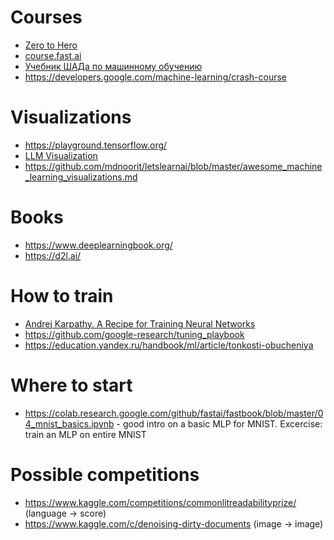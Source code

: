 # Courses

- [Zero to Hero](https://karpathy.ai/zero-to-hero.html)
- [course.fast.ai](https://course.fast.ai/)
- [Учебник ШАДа по машинному обучению](https://education.yandex.ru/handbook/ml)
- https://developers.google.com/machine-learning/crash-course


# Visualizations

- https://playground.tensorflow.org/
- [LLM Visualization](https://bbycroft.net/llm)
- https://github.com/mdnoorit/letslearnai/blob/master/awesome_machine_learning_visualizations.md


# Books

- https://www.deeplearningbook.org/
- https://d2l.ai/

# How to train

- [Andrej Karpathy. A Recipe for Training Neural Networks](https://karpathy.github.io/2019/04/25/recipe/)
- https://github.com/google-research/tuning_playbook
- https://education.yandex.ru/handbook/ml/article/tonkosti-obucheniya


# Where to start
- https://colab.research.google.com/github/fastai/fastbook/blob/master/04_mnist_basics.ipynb - good intro on a basic MLP for MNIST. Excercise: train an MLP on entire MNIST


# Possible competitions
- https://www.kaggle.com/competitions/commonlitreadabilityprize/ (language -> score)
- https://www.kaggle.com/c/denoising-dirty-documents (image -> image)

